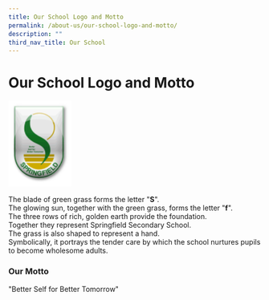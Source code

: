 ```yaml
---
title: Our School Logo and Motto
permalink: /about-us/our-school-logo-and-motto/
description: ""
third_nav_title: Our School
---
```

# **Our School Logo and Motto**

<img src="/images/sfss-logo.png" style="width:25%">

  
The blade of green grass forms the letter "**S**".  
The glowing sun, together with the green grass, forms the letter "**f**".   
The three rows of rich, golden earth provide the foundation.    
Together they represent Springfield Secondary School.    
The grass is also shaped to represent a hand.     
Symbolically, it portrays the tender care by which the school nurtures pupils to become&nbsp;wholesome adults.

  

### Our Motto 

"Better Self for Better Tomorrow"